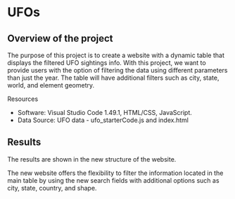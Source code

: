 # UFOs

## Overview of the project

The purpose of this project is to create a website with a dynamic table that displays the filtered UFO sightings info. With this project, we want to provide users with the option of filtering the data using different parameters than just the year. The table will have additional filters such as city, state, world, and element geometry.

Resources
- Software: Visual Studio Code 1.49.1, HTML/CSS, JavaScript. 
- Data Source: UFO data -  ufo_starterCode.js and index.html

## Results

The results are shown in the new structure of the website.


The new website offers the flexibility to filter the information located in the main table by using the new search fields with additional options such as city, state, country, and shape. 

